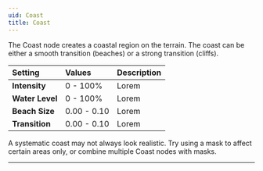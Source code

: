```yaml
---
uid: Coast
title: Coast
---
```


The Coast node creates a coastal region on the terrain. The coast can be either a smooth transition (beaches) or a strong transition (cliffs).

| Setting         | Values      | Description |
| :-------------- | :---------- | :---------- |
| **Intensity**   | 0 - 100% | Lorem       |
| **Water Level** | 0 - 100% | Lorem       |
| **Beach Size**  | 0.00 - 0.10 | Lorem       |
| **Transition**  | 0.00 - 0.10 | Lorem       |




A systematic coast may not always look realistic. Try using a mask to affect certain areas only, or combine multiple Coast nodes with masks.

***

<!--examples-->